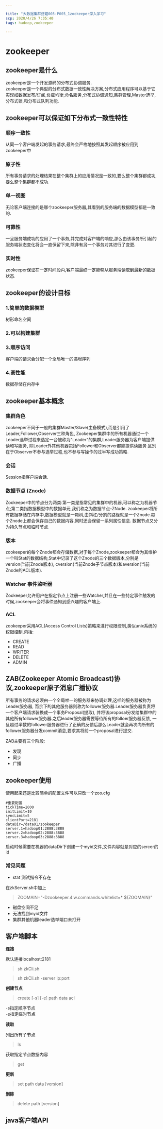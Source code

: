 ```yaml
---

title: "大数据集群搭建005-P005_1zookeeper深入学习"
scp: 2020/4/26 7:35:40
tags: hadoop,zookeeper

---
```


# zookeeper  

## zookeeper是什么  

zookeeper是一个开发源码的分布式协调服务.  
zookeeper是一个典型的分布式数据一致性解决方案,分布式应用程序可以基于它实现如数据发布/订阅,负载均衡,命名服务,分布式协调通知,集群管理,Master选举,
分布式锁,和分布式队列功能.  

## zookeeper可以保证如下分布式一致性特性  

### 顺序一致性  

从同一个客户端发起的事务请求,最终会严格地按照其发起顺序被应用到zookeeper中  

### 原子性  

所有事务请求的处理结果在整个集群上的应用情况是一致的,要么整个集群都成功,要么整个集群都不成功.  

### 单一视图  

无论客户端连接的是哪个zookeeper服务器,其看到的服务端的数据模型都是一致的.  

### 可靠性  

一旦服务端成功的应用了一个事务,并完成对客户端的响应,那么由该事务所引起的服务端状态变化将会一直保留下来,除非有另一个事务对其进行了变更.  

### 实时性

zookeeper保证在一定时间段内,客户端最终一定能够从服务端读取到最新的数据状态.  

## zookeeper的设计目标  

### 1.简单的数据模型  

树形命名空间  

### 2.可以构建集群  

### 3.顺序访问  

客户端的请求会分配一个全局唯一的递增序列  

### 4.高性能

数据存储在内存中

## zookeeper基本概念  

### 集群角色  

zookeeper不同于一般的集群Master/Slave(主备模式),而是引用了Leader,Follower,Observer三种角色,
Zookeeper集群中的所有机器通过一个Leader选举过程来选定一台被称为"Leader"的集群,Leader服务器为客户端提供读和写服务,
除Leader外其他机器包括Follower和Observer都能提供读服务.区别在于Observer不参与选举过程,也不参与写操作的过半写成功策略.  

### 会话

Session指客户端会话.

### 数据节点 (Znode)  

Zookeeper中的节点分为两类:第一类是指常见的集群中的机器,可以称之为机器节点;第二类指数据模型中的数据单元,我们称之为数据节点-ZNode.
zookeeper将所有数据存储在内存中,数据模型就是一颗树,由斜杠/分割的路径就是一个Znode.每个Znode上都会保存自己的数据内容,同时还会保留一系列属性信息.
数据节点又分为持久节点和临时节点.  

### 版本

zookeeper的每个Znode都会存储数据,对于每个Znode,zookeeper都会为其维护一个叫Stat的数据结构,Stat中记录了这个Znode的三个数据版本,分别是version(当前Znode版本),
cversion(当前Znode子节点版本)和aversion(当前Znode的ACL版本).  

### Watcher 事件监听器  

Zookeeper允许用户在指定节点上注册一些Watcher,并且在一些特定事件触发的时候,zookeeper会将事件通知到感兴趣的客户端上.  

### ACL  

zookeeper采用ACL(Access Control Lists)策略来进行权限控制,类似unix系统的权限控制,包括:

* CREATE  
* READ  
* WRITER  
* DELETE  
* ADMIN  

## ZAB(Zookeeper Atomic Broadcast)协议,zookeeper原子消息广播协议  

所有事务的请求必须由一个全局唯一的服务器来协调处理,这样的服务器被称为Leader服务器,
而余下的其他服务器则称为follower服务器.Leader服务器负责将一个客户端请求装换成一个事务Proposal(提取),
并将该proposal分发给集群中的其他所有follower服务器.之后leader服务器需要等待所有的folloer服务器反馈,
一旦超过半数的follower服务器进行了正确的反馈后那么Leader就会再次向所有的follower服务器分发commit消息,要求其将前一个proposal进行提交.  

ZAB主要有三个阶段:

* 发现  
* 同步  
* 广播  

## zookeeper使用  

使用起来还是比较简单的配置文件可以只改一个zoo.cfg

```
#重要配置
tickTime=2000
initLimit=10
syncLimit=5
clientPort=2181
dataDir=/data01/zookeeper
server.1=hadoop01:2888:3888
server.2=hadoop02:2888:3888
server.3=hadoop03:2888:3888
```

启动时候需要在机器的dataDir下创建一个myid文件,文件内容就是对应的sercer的id  

### 常见问题

* stat 测试指令不存在

在zkServer.sh中加上
>ZOOMAIN="-Dzookeeper.4lw.commands.whitelist=* ${ZOOMAIN}"

* 磁盘空间不足  
* 无法找到myid文件  
* 集群其他机器leader选举端口未打开  

## 客户端脚本  

**连接**  

默认连接localhost:2181
>sh zkCli.sh  

>sh zkCli.sh -server ip:port  

**创建节点**

>create [-s] [-e] path data acl  

-s指定顺序节点  
-e指定临时节点  

**读取**

列出所有子节点
>ls  

获取指定节点数据内容  
>get  

**更新**
>set path data [version]  

**删除**
>delete path [version]  

## java客户端API  

